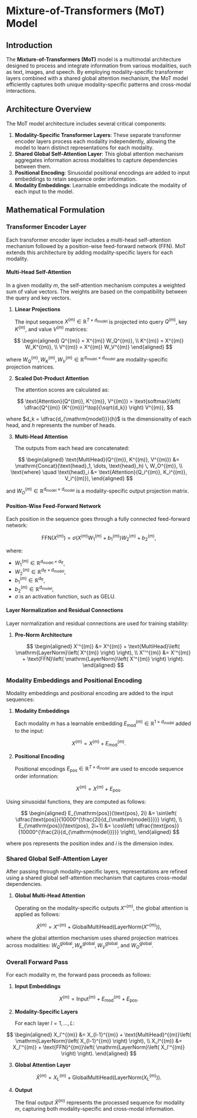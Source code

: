# Mixture-of-Transformers (MoT) Model

## Introduction

The **Mixture-of-Transformers (MoT)** model is a multimodal architecture designed to process and integrate information from various modalities, such as text, images, and speech. By employing modality-specific transformer layers combined with a shared global attention mechanism, the MoT model efficiently captures both unique modality-specific patterns and cross-modal interactions.

## Architecture Overview

The MoT model architecture includes several critical components:

1. **Modality-Specific Transformer Layers**: These separate transformer encoder layers process each modality independently, allowing the model to learn distinct representations for each modality.
2. **Shared Global Self-Attention Layer**: This global attention mechanism aggregates information across modalities to capture dependencies between them.
3. **Positional Encoding**: Sinusoidal positional encodings are added to input embeddings to retain sequence order information.
4. **Modality Embeddings**: Learnable embeddings indicate the modality of each input to the model.

## Mathematical Formulation

### Transformer Encoder Layer

Each transformer encoder layer includes a multi-head self-attention mechanism followed by a position-wise feed-forward network (FFN). MoT extends this architecture by adding modality-specific layers for each modality.

#### Multi-Head Self-Attention

In a given modality $m$, the self-attention mechanism computes a weighted sum of value vectors. The weights are based on the compatibility between the query and key vectors.

1. **Linear Projections**

   The input sequence $X^{(m)} \in \mathbb{R}^{T \times d_{\mathrm{model}}}$ is projected into query $Q^{(m)}$, key $K^{(m)}$, and value $V^{(m)}$ matrices:

$$
\begin{aligned}
Q^{(m)} = X^{(m)} W_Q^{(m)}, \\
K^{(m)} = X^{(m)} W_K^{(m)}, \\
V^{(m)} = X^{(m)} W_V^{(m)}
\end{aligned}
$$

   where $W_Q^{(m)}, W_K^{(m)}, W_V^{(m)} \in \mathbb{R}^{d_{\mathrm{model}} \times d_{\mathrm{model}}}$ are modality-specific projection matrices.

2. **Scaled Dot-Product Attention**

   The attention scores are calculated as:

$$
\text{Attention}(Q^{(m)}, K^{(m)}, V^{(m)}) = \text{softmax}\left( \dfrac{Q^{(m)} {K^{(m)}}^\top}{\sqrt{d_k}} \right) V^{(m)},
$$

   where $d_k = \dfrac{d_{\mathrm{model}}}{h}$ is the dimensionality of each head, and $h$ represents the number of heads.

3. **Multi-Head Attention**

   The outputs from each head are concatenated:

$$
\begin{aligned}
\text{MultiHead}(Q^{(m)}, K^{(m)}, V^{(m)}) &= \mathrm{Concat}(\text{head}_1, \dots, \text{head}_h) \, W_O^{(m)}, \\
\text{where} \quad \text{head}_i &= \text{Attention}(Q_i^{(m)}, K_i^{(m)}, V_i^{(m)}),
\end{aligned}
$$

   and $W_O^{(m)} \in \mathbb{R}^{d_{\mathrm{model}} \times d_{\mathrm{model}}}$ is a modality-specific output projection matrix.

#### Position-Wise Feed-Forward Network

Each position in the sequence goes through a fully connected feed-forward network:

$$
\text{FFN}(X^{(m)}) = \sigma\left( X^{(m)} W_1^{(m)} + b_1^{(m)} \right) W_2^{(m)} + b_2^{(m)},
$$

where:

- $W_1^{(m)} \in \mathbb{R}^{d_{\mathrm{model}} \times d_{\mathrm{ff}}}$,
- $W_2^{(m)} \in \mathbb{R}^{d_{\mathrm{ff}} \times d_{\mathrm{model}}}$,
- $b_1^{(m)} \in \mathbb{R}^{d_{\mathrm{ff}}}$,
- $b_2^{(m)} \in \mathbb{R}^{d_{\mathrm{model}}}$,
- $\sigma$ is an activation function, such as GELU.

#### Layer Normalization and Residual Connections

Layer normalization and residual connections are used for training stability:

1. **Pre-Norm Architecture**

   $$
   \begin{aligned}
   X'^{(m)} &= X^{(m)} + \text{MultiHead}\left( \mathrm{LayerNorm}\left( X^{(m)} \right) \right), \\
   X''^{(m)} &= X'^{(m)} + \text{FFN}\left( \mathrm{LayerNorm}\left( X'^{(m)} \right) \right).
   \end{aligned}
   $$

### Modality Embeddings and Positional Encoding

Modality embeddings and positional encoding are added to the input sequences:

1. **Modality Embeddings**

   Each modality $m$ has a learnable embedding $E_{\mathrm{mod}}^{(m)} \in \mathbb{R}^{1 \times d_{\mathrm{model}}}$ added to the input:

$$
X^{(m)} = X^{(m)} + E_{\mathrm{mod}}^{(m)}.
$$

2. **Positional Encoding**

   Positional encodings $E_{\mathrm{pos}} \in \mathbb{R}^{T \times d_{\mathrm{model}}}$ are used to encode sequence order information:

$$
X^{(m)} = X^{(m)} + E_{\mathrm{pos}}.
$$

   Using sinusoidal functions, they are computed as follows:

$$
\begin{aligned}
E_{\mathrm{pos}}(\text{pos}, 2i) &= \sin\left( \dfrac{\text{pos}}{10000^{\frac{2i}{d_{\mathrm{model}}}}} \right), \\
E_{\mathrm{pos}}(\text{pos}, 2i+1) &= \cos\left( \dfrac{\text{pos}}{10000^{\frac{2i}{d_{\mathrm{model}}}}} \right),
\end{aligned}
$$

   where $\text{pos}$ represents the position index and $i$ is the dimension index.

### Shared Global Self-Attention Layer

After passing through modality-specific layers, representations are refined using a shared global self-attention mechanism that captures cross-modal dependencies.

1. **Global Multi-Head Attention**

   Operating on the modality-specific outputs $X''^{(m)}$, the global attention is applied as follows:

$$
\hat{X}^{(m)} = X''^{(m)} + \text{GlobalMultiHead}\left( \mathrm{LayerNorm}\left( X''^{(m)} \right) \right),
$$

   where the global attention mechanism uses shared projection matrices across modalities: $W_Q^{\mathrm{global}}, W_K^{\mathrm{global}}, W_V^{\mathrm{global}}$, and $W_O^{\mathrm{global}}$.

### Overall Forward Pass

For each modality $m$, the forward pass proceeds as follows:

1. **Input Embeddings**

$$
X^{(m)} = \mathrm{Input}^{(m)} + E_{\mathrm{mod}}^{(m)} + E_{\mathrm{pos}}.
$$

2. **Modality-Specific Layers**

   For each layer $l = 1, \dots, L$:

$$
\begin{aligned}
X_l'^{(m)} &= X_{l-1}^{(m)} + \text{MultiHead}^{(m)}\left( \mathrm{LayerNorm}\left( X_{l-1}^{(m)} \right) \right), \\
X_l^{(m)} &= X_l'^{(m)} + \text{FFN}^{(m)}\left( \mathrm{LayerNorm}\left( X_l'^{(m)} \right) \right).
\end{aligned}
$$

3. **Global Attention Layer**

$$
\hat{X}^{(m)} = X_L^{(m)} + \text{GlobalMultiHead}\left( \mathrm{LayerNorm}\left( X_L^{(m)} \right) \right).
$$

4. **Output**

   The final output $\hat{X}^{(m)}$ represents the processed sequence for modality $m$, capturing both modality-specific and cross-modal information.
